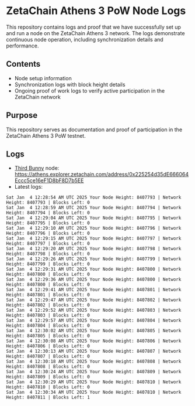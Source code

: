 # ZetaChain Athens 3 PoW Node Logs
This repository contains logs and proof that we have successfully set up and run a node on the ZetaChain Athens 3 network. The logs demonstrate continuous node operation, including synchronization details and performance.

## Contents
- Node setup information
- Synchronization logs with block height details
- Ongoing proof of work logs to verify active participation in the ZetaChain network

## Purpose
This repository serves as documentation and proof of participation in the ZetaChain Athens 3 PoW testnet.

## Logs

- [Third Bunny](https://thirdbunny.xyz/) node: https://athens.explorer.zetachain.com/address/0x225254d35dE666064Eccc5ce16eF1D8bF8D7b5EE
- Latest logs:
```
Sat Jan  4 12:28:54 AM UTC 2025 Your Node Height: 8407793 | Network Height: 8407793 | Blocks Left: 0
Sat Jan  4 12:28:59 AM UTC 2025 Your Node Height: 8407794 | Network Height: 8407794 | Blocks Left: 0
Sat Jan  4 12:29:04 AM UTC 2025 Your Node Height: 8407795 | Network Height: 8407795 | Blocks Left: 0
Sat Jan  4 12:29:10 AM UTC 2025 Your Node Height: 8407796 | Network Height: 8407796 | Blocks Left: 0
Sat Jan  4 12:29:15 AM UTC 2025 Your Node Height: 8407797 | Network Height: 8407797 | Blocks Left: 0
Sat Jan  4 12:29:20 AM UTC 2025 Your Node Height: 8407798 | Network Height: 8407798 | Blocks Left: 0
Sat Jan  4 12:29:26 AM UTC 2025 Your Node Height: 8407799 | Network Height: 8407799 | Blocks Left: 0
Sat Jan  4 12:29:31 AM UTC 2025 Your Node Height: 8407800 | Network Height: 8407800 | Blocks Left: 0
Sat Jan  4 12:29:36 AM UTC 2025 Your Node Height: 8407800 | Network Height: 8407800 | Blocks Left: 0
Sat Jan  4 12:29:41 AM UTC 2025 Your Node Height: 8407801 | Network Height: 8407801 | Blocks Left: 0
Sat Jan  4 12:29:47 AM UTC 2025 Your Node Height: 8407802 | Network Height: 8407802 | Blocks Left: 0
Sat Jan  4 12:29:52 AM UTC 2025 Your Node Height: 8407803 | Network Height: 8407803 | Blocks Left: 0
Sat Jan  4 12:29:57 AM UTC 2025 Your Node Height: 8407804 | Network Height: 8407804 | Blocks Left: 0
Sat Jan  4 12:30:02 AM UTC 2025 Your Node Height: 8407805 | Network Height: 8407805 | Blocks Left: 0
Sat Jan  4 12:30:08 AM UTC 2025 Your Node Height: 8407806 | Network Height: 8407806 | Blocks Left: 0
Sat Jan  4 12:30:13 AM UTC 2025 Your Node Height: 8407807 | Network Height: 8407807 | Blocks Left: 0
Sat Jan  4 12:30:18 AM UTC 2025 Your Node Height: 8407808 | Network Height: 8407808 | Blocks Left: 0
Sat Jan  4 12:30:24 AM UTC 2025 Your Node Height: 8407809 | Network Height: 8407809 | Blocks Left: 0
Sat Jan  4 12:30:29 AM UTC 2025 Your Node Height: 8407810 | Network Height: 8407810 | Blocks Left: 0
Sat Jan  4 12:30:34 AM UTC 2025 Your Node Height: 8407810 | Network Height: 8407811 | Blocks Left: 1
```
